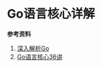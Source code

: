 # Go语言核心详解

**参考资料**

1. [深入解析Go](https://www.ctolib.com/docs/sfile/go-internals/index.html)
2. [Go语言核心36讲](https://time.geekbang.org/column/intro/112)